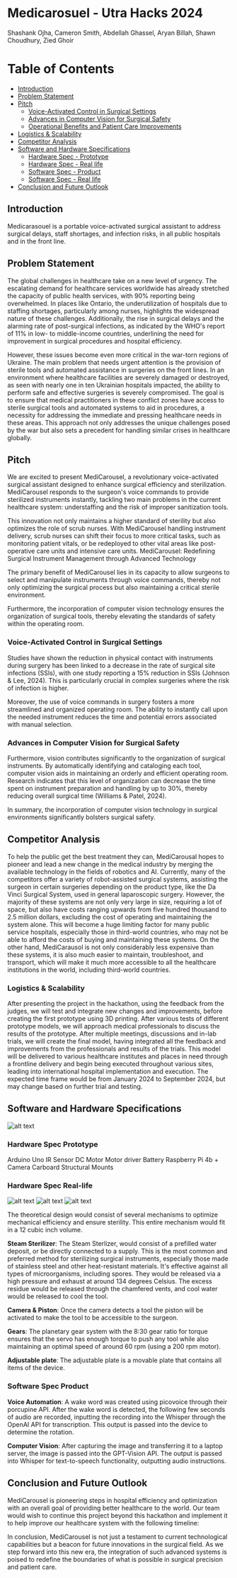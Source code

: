 # Medicarosuel  - Utra Hacks 2024 
Shashank Ojha, Cameron Smith, Abdellah Ghassel, Aryan Billah, Shawn Choudhury, Zied Ghoir

# Table of Contents
- [Introduction](#introduction)
- [Problem Statement](#problem-statement)
- [Pitch](#pitch)
  - [Voice-Activated Control in Surgical Settings](#voice-activated-control-in-surgical-settings)
  - [Advances in Computer Vision for Surgical Safety](#advances-in-computer-vision-for-surgical-safety)
  - [Operational Benefits and Patient Care Improvements](#operational-benefits-and-patient-care-improvements)
- [Logistics & Scalability](#logistics--scalability)
- [Competitor Analysis](#competitor-analysis)
- [Software and Hardware Specifications](#software-and-hardware-specifications)
  - [Hardware Spec - Prototype](#hardware-spec---prototype)
  - [Hardware Spec - Real life](#hardware-spec---real-life)
  - [Software Spec - Product](#software-spec---product)
  - [Software Spec - Real life](#software-spec---real-life)
- [Conclusion and Future Outlook](#conclusion-and-future-outlook)

## Introduction
Medicarasouel is a portable voice-activated surgical assistant to address surgical delays, staff shortages, and infection risks, in all public hospitals and in the front line.

## Problem Statement

The global challenges in healthcare take on a new level of urgency. The escalating demand for healthcare services worldwide has already stretched the capacity of public health services, with 90% reporting being overwhelmed. In places like Ontario, the underutilization of hospitals due to staffing shortages, particularly among nurses, highlights the widespread nature of these challenges. Additionally, the rise in surgical delays and the alarming rate of post-surgical infections, as indicated by the WHO's report of 11% in low- to middle-income countries, underlining the need for improvement in surgical procedures and hospital efficiency.

However, these issues become even more critical in the war-torn regions of Ukraine. The main problem that needs urgent attention is the provision of sterile tools and automated assistance in surgeries on the front lines. In an environment where healthcare facilities are severely damaged or destroyed, as seen with nearly one in ten Ukrainian hospitals impacted, the ability to perform safe and effective surgeries is severely compromised. The goal is to ensure that medical practitioners in these conflict zones have access to sterile surgical tools and automated systems to aid in procedures, a necessity for addressing the immediate and pressing healthcare needs in these areas. This approach not only addresses the unique challenges posed by the war but also sets a precedent for handling similar crises in healthcare globally.

## Pitch
We are excited to present MediCarousel, a revolutionary voice-activated surgical assistant designed to enhance surgical efficiency and sterilization. MediCarousel responds to the surgeon's voice commands to provide sterilized instruments instantly, tackling two main problems in the current healthcare system: understaffing and the risk of improper sanitization tools. 

This innovation not only maintains a higher standard of sterility but also optimizes the role of scrub nurses. With MediCarousel handling instrument delivery, scrub nurses can shift their focus to more critical tasks, such as monitoring patient vitals, or be redeployed to other vital areas like post-operative care units and intensive care units.
MediCarousel: Redefining Surgical Instrument Management through Advanced Technology

The primary benefit of MediCarousel lies in its capacity to allow surgeons to select and manipulate instruments through voice commands, thereby not only optimizing the surgical process but also maintaining a critical sterile environment. 

Furthermore, the incorporation of computer vision technology ensures the organization of surgical tools, thereby elevating the standards of safety within the operating room. 

### Voice-Activated Control in Surgical Settings
Studies have shown the reduction in physical contact with instruments during surgery has been linked to a decrease in the rate of surgical site infections (SSIs), with one study reporting a 15% reduction in SSIs (Johnson & Lee, 2024). This is particularly crucial in complex surgeries where the risk of infection is higher.

Moreover, the use of voice commands in surgery fosters a more streamlined and organized operating room. The ability to instantly call upon the needed instrument reduces the time and potential errors associated with manual selection. 

### Advances in Computer Vision for Surgical Safety
Furthermore, vision contributes significantly to the organization of surgical instruments. By automatically identifying and cataloging each tool, computer vision aids in maintaining an orderly and efficient operating room. Research indicates that this level of organization can decrease the time spent on instrument preparation and handling by up to 30%, thereby reducing overall surgical time (Williams & Patel, 2024).

In summary, the incorporation of computer vision technology in surgical environments significantly bolsters surgical safety. 

## Competitor Analysis
To help the public get the best treatment they can, MediCarousal hopes to pioneer and lead a new change in the medical industry by merging the available technology in the fields of robotics and AI. Currently, many of the competitors offer a variety of robot-assisted surgical systems, assisting the surgeon in certain surgeries depending on the product type, like the Da Vinci Surgical System, used in general laparoscopic surgery. However, the majority of these systems are not only very large in size, requiring a lot of space, but also have costs ranging upwards from five hundred thousand to 2.5 million dollars, excluding the cost of operating and maintaining the system alone. This will become a huge limiting factor for many public service hospitals, especially those in third-world countries, who may not be able to afford the costs of buying and maintaining these systems. On the other hand, MediCarausol is not only considerably less expensive than these systems, it is also much easier to maintain, troubleshoot, and transport, which will make it much more accessible to all the healthcare institutions in the world, including third-world countries.

### Logistics & Scalability
After presenting the project in the hackathon, using the feedback from the judges, we will test and integrate new changes and improvements, before creating the first prototype using 3D printing. After various tests of different prototype models, we will approach medical professionals to discuss the results of the prototype. After multiple meetings, discussions and in-lab trials, we will create the final model, having integrated all the feedback and improvements from the professionals and results of the trials. This model will be delivered to various healthcare institutes and places in need through a frontline delivery and begin being executed throughout various sites, leading into international hospital implementation and execution. The expected time frame would be from January 2024 to September 2024, but may change based on further trial and testing.

## Software and Hardware Specifications
![alt text](https://github.com/aghassel/utrahacks/blob/main/images/Build.jpg?raw=True)

### Hardware Spec Prototype
Arduino Uno
IR Sensor
DC Motor
Motor driver
Battery
Raspberry Pi 4b + Camera
Carboard Structural Mounts

### Hardware Spec Real-life
![alt text](https://github.com/aghassel/utrahacks/blob/main/images/CAD_1.png?raw=True)
![alt text](https://github.com/aghassel/utrahacks/blob/main/images/CAD_2.png?raw=True)
![alt text](https://github.com/aghassel/utrahacks/blob/main/images/CAD_3.png?raw=True)

The theoretical design would consist of several mechanisms to optimize mechanical efficiency and ensure sterility. This entire mechanism would fit in a 12 cubic inch volume.

**Steam Sterilizer**: 
The Steam Sterlizer, would consist of a prefilled water deposit, or be directly connected to a supply.  This is the most common and preferred method for sterilizing surgical instruments, especially those made of stainless steel and other heat-resistant materials. It's effective against all types of microorganisms, including spores. They would be released via a high pressure and exhaust at around 134 degrees Celsius. The excess residue would be released through the chamfered vents, and cool water would be released to cool the tool. 

**Camera & Piston**:
Once the camera detects a tool the piston will be activated to make the tool to be accessible to the surgeon.

**Gears**: 
The planetary gear system with the 8:30 gear ratio for torque ensures that the servo has enough torque to push any tool while also maintaining an optimal speed of around 60 rpm (using a 200 rpm motor).

**Adjustable plate**:
The adjustable plate is a movable plate that contains all items of the device. 

### Software Spec Product
**Voice Automation**:
A wake word was created using picovoice through their porcupine API. After the wake word is detected, the following few seconds of audio are recorded, inputting the recording into the Whisper through the OpenAI API for transcription. This output is passed into the device to determine the rotation.

**Computer Vision**:
After capturing the image and transferring it to a laptop server, the image is passed into the GPT-Vision API. The output is passed into Whisper for text-to-speech functionality, outputting audio instructions.


## Conclusion and Future Outlook
MediCarousel is pioneering steps in hospital efficiency and optimization with an overall goal of providing better healthcare to the world. Our team would wish to continue this project beyond this hackathon and implement it to help improve our healthcare system with the following timeline: 


 
In conclusion, MediCarousel is not just a testament to current technological capabilities but a beacon for future innovations in the surgical field. As we step forward into this new era, the integration of such advanced systems is poised to redefine the boundaries of what is possible in surgical precision and patient care.



